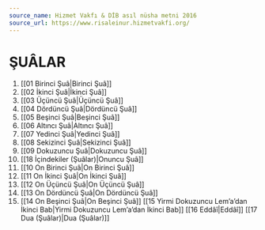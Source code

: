 ```yaml
---
source_name: Hizmet Vakfı & DİB asıl nüsha metni 2016
source_url: https://www.risaleinur.hizmetvakfi.org/
---
```

# ŞUÂLAR

1. [[01 Birinci Şuâ|Birinci Şuâ]]
2. [[02 İkinci Şuâ|İkinci Şuâ]]
3. [[03 Üçüncü Şuâ|Üçüncü Şuâ]]
4. [[04 Dördüncü Şuâ|Dördüncü Şuâ]]
5. [[05 Beşinci Şuâ|Beşinci Şuâ]]
6. [[06 Altıncı Şuâ|Altıncı Şuâ]]
7. [[07 Yedinci Şuâ|Yedinci Şuâ]]
8. [[08 Sekizinci Şuâ|Sekizinci Şuâ]]
9. [[09 Dokuzuncu Şuâ|Dokuzuncu Şuâ]]
10. [[18 İçindekiler (Şuâlar)|Onuncu Şuâ]]
11. [[10 On Birinci Şuâ|On Birinci Şuâ]]
12. [[11 On İkinci Şuâ|On İkinci Şuâ]]
13. [[12 On Üçüncü Şuâ|On Üçüncü Şuâ]]
14. [[13 On Dördüncü Şuâ|On Dördüncü Şuâ]]
15. [[14 On Beşinci Şuâ|On Beşinci Şuâ]]
[[15 Yirmi Dokuzuncu Lem’a’dan İkinci Bab|Yirmi Dokuzuncu Lem’a’dan İkinci Bab]]
[[16 Eddâî|Eddâî]]
[[17 Dua (Şuâlar)|Dua (Şuâlar)]]

